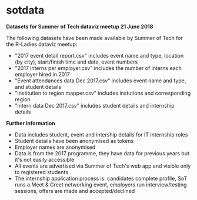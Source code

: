 # sotdata

**Datasets for Summer of Tech dataviz meetup 21 June 2018**

The following datasets have been made available by Summer of Tech for the R-Ladies dataviz meetup:

- "2017 event detail report.csv" includes event name and type, location (by city), start/finish time and date, event numbers
- "2017 interns per employer.csv" includes the number of interns each employer hired in 2017  
- "Event attendances data Dec 2017.csv"  includes event name and type, and student details
- "Institution to region mapper.csv" includes instutions and corresponding region  
- "Intern data Dec 2017.csv" includes student details and internship details

**Further information**

- Data includes student, event and intership details for IT internship roles
- Student details have been anonymised as tokens
- Employer names are anonymised
- Data is from the 2017 programme, they have data for previous years but it's not easily accessible
- All events are advertised via Summer of Tech's web app and visible only to registered students
- The internship application process is: candidates complete profile, SoT runs a Meet & Greet networking event, 
employers run interview/testing sessions, offers are made and accepted/declined
